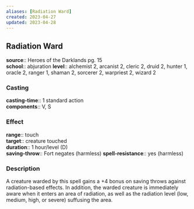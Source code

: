 ```yaml
---
aliases: [Radiation Ward]
created: 2023-04-27
updated: 2023-04-28
---
```


## Radiation Ward

**source**:: Heroes of the Darklands pg. 15  
**school**:: abjuration
**level**:: alchemist 2, arcanist 2, cleric 2, druid 2, hunter 1, oracle 2, ranger 1, shaman 2, sorcerer 2, warpriest 2, wizard 2

### Casting

**casting-time**:: 1 standard action  
**components**:: V, S

### Effect

**range**:: touch  
**target**:: creature touched  
**duration**:: 1 hour/level (D)  
**saving-throw**:: Fort negates (harmless)
**spell-resistance**:: yes (harmless)

### Description

A creature warded by this spell gains a +4 bonus on saving throws against radiation-based effects. In addition, the warded creature is immediately aware when it enters an area of radiation, as well as the radiation level (low, medium, high, or severe) suffusing the area.
